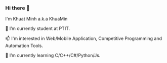 ### Hi there 👋
I'm Khuat Minh a.k.a KhuaMin

🔭 I’m currently student at PTIT.

📫 I'm interested in Web/Mobile Application, Competitive Programming and Automation Tools.

🌱 I’m currently learning C/C++/C#/Python/Js.
<!--
**khuatminh/khuatminh** is a ✨ _special_ ✨ repository because its `README.md` (this file) appears on your GitHub profile.

Here are some ideas to get you started:

- 🔭 I’m currently working on ...
- 🌱 I’m currently learning ...
- 👯 I’m looking to collaborate on ...
- 🤔 I’m looking for help with ...
- 💬 Ask me about ...
- 📫 How to reach me: ...
- 😄 Pronouns: ...
- ⚡ Fun fact: ...
-->
